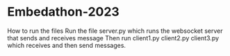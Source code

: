 # Embedathon-2023

How to run the files
Run the file server.py which runs the websocket server that sends and receives message
Then run client1.py client2.py client3.py which receives and then send messages.

